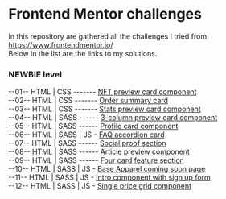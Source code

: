# Frontend Mentor challenges
In this repository are gathered all the challenges I tried from https://www.frontendmentor.io/  
Below in the list are the links to my solutions.
  
  
### NEWBIE level  
--01-- HTML | CSS ------- [NFT preview card component](https://strosi.github.io/frontend-mentor-challenges/nft-preview-card-component-main)  
--02-- HTML | CSS ------- [Order summary card](https://strosi.github.io/frontend-mentor-challenges/order-summary-component-main)  
--03-- HTML | CSS ------- [Stats preview card component](https://strosi.github.io/frontend-mentor-challenges/stats-preview-card-component-main)  
--04-- HTML | SASS ------ [3-column preview card component](https://strosi.github.io/frontend-mentor-challenges/3-column-preview-card-component-main)  
--05-- HTML | SASS ------ [Profile card component](https://strosi.github.io/frontend-mentor-challenges/profile-card-component-main)  
--06-- HTML | SASS | JS - [FAQ accordion card](https://strosi.github.io/frontend-mentor-challenges/faq-accordion-card-main)  
--07-- HTML | SASS ------ [Social proof section](https://strosi.github.io/frontend-mentor-challenges/social-proof-section-master)  
--08-- HTML | SASS ------ [Article preview component](https://strosi.github.io/frontend-mentor-challenges/article-preview-component-master)  
--09-- HTML | SASS ------ [Four card feature section](https://strosi.github.io/frontend-mentor-challenges/four-card-feature-section-master)  
--10-- HTML | SASS | JS - [Base Apparel coming soon page](https://strosi.github.io/frontend-mentor-challenges/base-apparel-coming-soon-master)  
--11-- HTML | SASS | JS - [Intro component with sign up form](https://strosi.github.io/frontend-mentor-challenges/intro-component-with-signup-form-master)  
--12-- HTML | SASS | JS - [Single price grid component](https://strosi.github.io/frontend-mentor-challenges/single-price-grid-component-master)  
